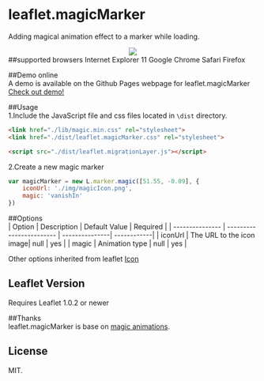 # leaflet.magicMarker
Adding magical animation effect to a marker while loading.
<div style="text-align:center" align="center">
  <img src="https://react-map.github.io/leaflet.magicMarker/Demo.gif" />
</div>    
##supported browsers    
Internet Explorer 11       
Google Chrome     
Safari    
Firefox        

##Demo online   
A demo is available on the Github Pages webpage for leaflet.magicMarker [Check out demo!](https://react-map.github.io/leaflet.magicMarker/)    

##Usage     
1.Include the JavaScript file and css files located in ```\dist``` directory.   
```html
<link href="./lib/magic.min.css" rel="stylesheet">
<link href="./dist/leaflet.magicMarker.css" rel="stylesheet">

<script src="./dist/leaflet.migrationLayer.js"></script>
```     
2.Create a new magic marker
```js
var magicMarker = new L.marker.magic([51.55, -0.09], {
    iconUrl: './img/magicIcon.png',
    magic: 'vanishIn'
})  
```     
##Options   
| Option          | Description              | Default Value  | Required    |
| --------------- | ------------------------ | ---------------| ------------| 
| iconUrl         | The URL to the icon image| null           |  yes        |
| magic           | Animation type           | null           |  yes        |   

 Other options inherited from leaflet [Icon](http://leafletjs.com/reference-1.0.2.html#icon)

## Leaflet Version     
Requires Leaflet 1.0.2 or newer   

##Thanks   
leaflet.magicMarker is base on [magic animations](https://github.com/miniMAC/magic).
## License   
MIT.    

